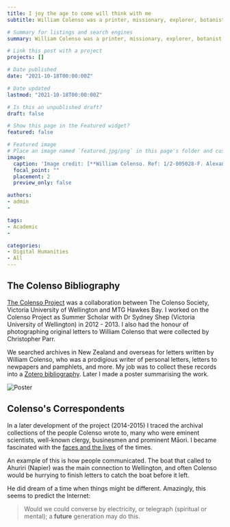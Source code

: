 ```yaml
---
title: I joy the age to come will think with me
subtitle: William Colenso was a printer, missionary, explorer, botanist, politician, advocate... he wrote a lot. His views were often controversial, and sometimes uncannily insightful. 

# Summary for listings and search engines
summary: William Colenso was a printer, missionary, explorer, botanist, politician, advocate... he wrote a lot. His views were often controversial, and sometimes uncannily insightful. 

# Link this post with a project
projects: []

# Date published
date: "2021-10-18T00:00:00Z"

# Date updated
lastmod: "2021-10-18T00:00:00Z"

# Is this an unpublished draft?
draft: false

# Show this page in the Featured widget?
featured: false

# Featured image
# Place an image named `featured.jpg/png` in this page's folder and customize its options here.
image:
  caption: 'Image credit: [**William Colenso. Ref: 1/2-005028-F. Alexander Turnbull Library, Wellington, New Zealand. /records/23027634**](https://tiaki.natlib.govt.nz/#details=ecatalogue.139832)'
  focal_point: ""
  placement: 2
  preview_only: false

authors:
- admin
- 

tags:
- Academic
- 

categories:
- Digital Humanities
- All
---
```


## The Colenso Bibliography

[The Colenso Project](http://colensoandtherepublicofletters.weebly.com/about.html) was a collaboration between The Colenso Society, Victoria University of Wellington and MTG Hawkes Bay. I worked on the Colenso Project as Summer Scholar with Dr Sydney Shep (Victoria University of Wellington) in 2012 - 2013. I also had the honour of photographing original letters to William Colenso that were collected by Christopher Parr.

We searched archives in New Zealand and overseas for letters written by William Colenso, who was a prodigious writer of personal letters, letters to newpapers and pamphlets, and more. My job was to collect these records into a [Zotero bibliography](https://www.zotero.org/groups/62194/colenso/library). Later I made a poster summarising the work. 

![Poster](https://user-images.githubusercontent.com/92902219/138439661-277d5f0d-6525-4a07-b3d5-684b739f1ae9.jpg)

## Colenso's Correspondents

In a later development of the project (2014-2015) I traced the archival collections of the people Colenso wrote to, many who were eminent scientists, well-known clergy, businesmen and prominent Māori. I became fascinated with the [faces and the lives](https://www.pinterest.nz/rehma2/colensos-correspondents/) of the times. 
  
An example of this is how people communicated. The boat that called to Ahuriri (Napier) was the main connection to Wellington, and often Colenso would be hurrying to finish letters to catch the boat before it left.  

He did dream of a time when things might be different. Amazingly, this seems to predict the Internet:

> Would we could converse by electricity, or telegraph (spiritual or mental); a **future** generation may do this.











